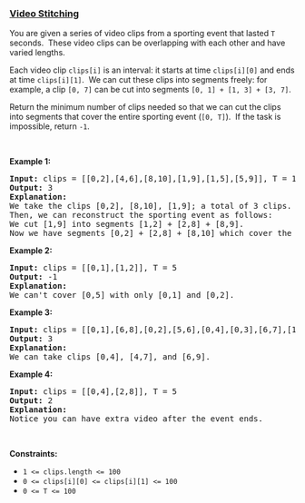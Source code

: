 ### [Video Stitching](https://leetcode.com/problems/video-stitching)

<p>You are given a series of video clips from a sporting event that lasted <code>T</code> seconds.&nbsp;&nbsp;These video clips can be overlapping with each other and have varied lengths.</p>

<p>Each video clip <code>clips[i]</code>&nbsp;is an interval: it starts at time <code>clips[i][0]</code> and ends at time <code>clips[i][1]</code>.&nbsp; We can cut these clips into segments freely: for example, a clip <code>[0, 7]</code> can be cut into segments&nbsp;<code>[0, 1] +&nbsp;[1, 3] + [3, 7]</code>.</p>

<p>Return the minimum number of clips needed so that we can cut the clips into segments that cover the entire sporting event (<code>[0, T]</code>).&nbsp; If the task is impossible, return <code>-1</code>.</p>

<p>&nbsp;</p>

<p><strong>Example 1:</strong></p>

<pre>
<strong>Input: </strong>clips = <span id="example-input-1-1">[[0,2],[4,6],[8,10],[1,9],[1,5],[5,9]]</span>, T = <span id="example-input-1-2">10</span>
<strong>Output: </strong><span id="example-output-1">3</span>
<strong>Explanation: </strong>
We take the clips [0,2], [8,10], [1,9]; a total of 3 clips.
Then, we can reconstruct the sporting event as follows:
We cut [1,9] into segments [1,2] + [2,8] + [8,9].
Now we have segments [0,2] + [2,8] + [8,10] which cover the sporting event [0, 10].
</pre>

<p><strong>Example 2:</strong></p>

<pre>
<strong>Input: </strong>clips = <span id="example-input-2-1">[[0,1],[1,2]]</span>, T = <span id="example-input-2-2">5</span>
<strong>Output: </strong><span id="example-output-2">-1</span>
<strong>Explanation: </strong>
We can&#39;t cover [0,5] with only [0,1] and [0,2].
</pre>

<p><strong>Example 3:</strong></p>

<pre>
<strong>Input: </strong>clips = <span id="example-input-3-1">[[0,1],[6,8],[0,2],[5,6],[0,4],[0,3],[6,7],[1,3],[4,7],[1,4],[2,5],[2,6],[3,4],[4,5],[5,7],[6,9]]</span>, T = <span id="example-input-3-2">9</span>
<strong>Output: </strong><span id="example-output-3">3</span>
<strong>Explanation: </strong>
We can take clips [0,4], [4,7], and [6,9].
</pre>

<p><strong>Example 4:</strong></p>

<pre>
<strong>Input: </strong>clips = <span id="example-input-4-1">[[0,4],[2,8]]</span>, T = <span id="example-input-4-2">5</span>
<strong>Output: </strong><span id="example-output-4">2</span>
<strong>Explanation: </strong>
Notice you can have extra video after the event ends.
</pre>

<p>&nbsp;</p>
<p><strong>Constraints:</strong></p>

<ul>
	<li><code>1 &lt;= clips.length &lt;= 100</code></li>
	<li><code>0 &lt;= clips[i][0] &lt;=&nbsp;clips[i][1] &lt;= 100</code></li>
	<li><code>0 &lt;= T &lt;= 100</code></li>
</ul>
